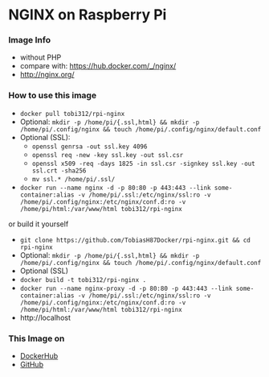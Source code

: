 # NGINX on Raspberry Pi

### Image Info
* without PHP
* compare with: https://hub.docker.com/_/nginx/
* http://nginx.org/

### How to use this image
* ``` docker pull tobi312/rpi-nginx ```
* Optional: ``` mkdir -p /home/pi/{.ssl,html} && mkdir -p /home/pi/.config/nginx && touch /home/pi/.config/nginx/default.conf ```
* Optional (SSL): 
	* ``` openssl genrsa -out ssl.key 4096 ```
	* ``` openssl req -new -key ssl.key -out ssl.csr ```
	* ``` openssl x509 -req -days 1825 -in ssl.csr -signkey ssl.key -out ssl.crt -sha256 ```
	* ``` mv ssl.* /home/pi/.ssl/ ```
* ``` docker run --name nginx -d -p 80:80 -p 443:443 --link some-container:alias -v /home/pi/.ssl:/etc/nginx/ssl:ro -v /home/pi/.config/nginx:/etc/nginx/conf.d:ro -v /home/pi/html:/var/www/html tobi312/rpi-nginx ``` 

or build it yourself
* ``` git clone https://github.com/TobiasH87Docker/rpi-nginx.git && cd rpi-nginx ```
* Optional: ``` mkdir -p /home/pi/{.ssl,html} && mkdir -p /home/pi/.config/nginx && touch /home/pi/.config/nginx/default.conf ```
* Optional (SSL)
* ``` docker build -t tobi312/rpi-nginx . ``` 
* ``` docker run --name nginx-proxy -d -p 80:80 -p 443:443 --link some-container:alias -v /home/pi/.ssl:/etc/nginx/ssl:ro -v /home/pi/.config/nginx:/etc/nginx/conf.d:ro -v /home/pi/html:/var/www/html tobi312/rpi-nginx ``` 
* http://localhost 

### This Image on
* [DockerHub](https://hub.docker.com/r/tobi312/rpi-nginx/)
* [GitHub](https://github.com/TobiasH87Docker/rpi-nginx)
